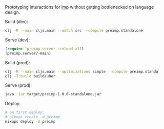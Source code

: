 Prototyping interactions for [imp](https://github.com/jamii/imp) without getting bottlenecked on language design.

Build (dev):

``` bash
clj -M --main cljs.main --watch src --compile preimp.standalone
```

Serve (dev):

``` clj
(require 'preimp.server :reload-all)
(preimp.server/-main)
```

Build (prod):

``` bash
clj -M --main cljs.main --optimizations simple --compile preimp.standalone
clj -T:build build/uber
```

Serve (prod):

``` bash
java -jar target/preimp-1.0.0-standalone.jar
```

Deploy:

``` bash
# on first deploy:
# nixops create -d preimp
nixops deploy -d preimp
```